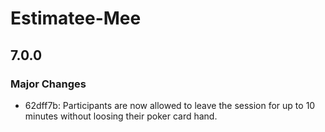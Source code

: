 # Estimatee-Mee

## 7.0.0

### Major Changes

- 62dff7b: Participants are now allowed to leave the session for up to 10 minutes without loosing their poker card hand.
